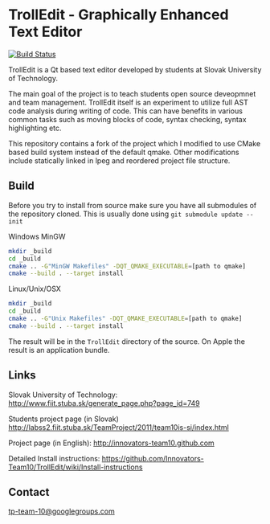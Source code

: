 TrollEdit - Graphically Enhanced Text Editor
=========

[![Build Status](https://secure.travis-ci.org/Innovators-Team10/TrollEdit.png?branch=master)](http://travis-ci.org/Innovators-Team10/TrollEdit)

TrollEdit is a Qt based text editor developed by students at Slovak University of Technology.

The main goal of the project is to teach students open source deveopmnet and team management.
TrollEdit itself is an experiment to utilize full AST code analysis during writing of code.
This can have benefits in various common tasks such as moving blocks of code, syntax checking,
syntax highlighting etc.

This repository contains a fork of the project which I modified to use CMake based build system 
instead of the default qmake. Other modifications include statically linked in lpeg and reordered
project file structure.

Build
-----

Before you try to install from source make sure you have all submodules of the repository cloned. This is usually done using `git submodule update --init`

Windows MinGW

```bash
mkdir _build
cd _build
cmake .. -G"MinGW Makefiles" -DQT_QMAKE_EXECUTABLE=[path to qmake]
cmake --build . --target install
```

Linux/Unix/OSX

```bash
mkdir _build
cd _build
cmake .. -G"Unix Makefiles" -DQT_QMAKE_EXECUTABLE=[path to qmake]
cmake --build . --target install
```

The result will be in the `TrollEdit` directory of the source. On Apple the result is an application bundle.

Links
-----

Slovak University of Technology:
http://www.fiit.stuba.sk/generate_page.php?page_id=749

Students project page (in Slovak)
http://labss2.fiit.stuba.sk/TeamProject/2011/team10is-si/index.html

Project page (in English):
http://innovators-team10.github.com

Detailed Install instructions:
https://github.com/Innovators-Team10/TrollEdit/wiki/Install-instructions

Contact
-------

tp-team-10@googlegroups.com 
